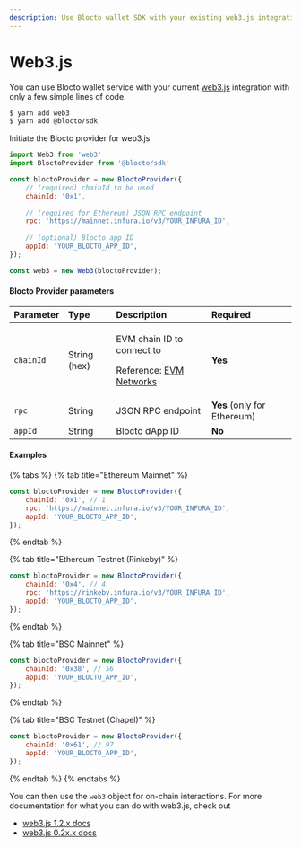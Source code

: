 ```yaml
---
description: Use Blocto wallet SDK with your existing web3.js integration
---
```


# Web3.js

You can use Blocto wallet service with your current [web3.js](https://web3js.readthedocs.io/en/v1.3.4/) integration with only a few simple lines of code. 

```bash
$ yarn add web3
$ yarn add @blocto/sdk
```

Initiate the Blocto provider for web3.js

```javascript
import Web3 from 'web3'
import BloctoProvider from '@blocto/sdk'

const bloctoProvider = new BloctoProvider({
    // (required) chainId to be used
    chainId: '0x1', 
    
    // (required for Ethereum) JSON RPC endpoint
    rpc: 'https://mainnet.infura.io/v3/YOUR_INFURA_ID',
    
    // (optional) Blocto app ID
    appId: 'YOUR_BLOCTO_APP_ID',
});

const web3 = new Web3(bloctoProvider);
```

#### Blocto Provider parameters

<table>
  <thead>
    <tr>
      <th style="text-align:left">Parameter</th>
      <th style="text-align:left">Type</th>
      <th style="text-align:left">Description</th>
      <th style="text-align:left">Required</th>
    </tr>
  </thead>
  <tbody>
    <tr>
      <td style="text-align:left"><code>chainId</code>
      </td>
      <td style="text-align:left">String (hex)</td>
      <td style="text-align:left">
        <p>EVM chain ID to connect to</p>
        <p>Reference: <a href="https://chainid.network/">EVM Networks</a>
        </p>
      </td>
      <td style="text-align:left"><b>Yes</b>
      </td>
    </tr>
    <tr>
      <td style="text-align:left"><code>rpc</code>
      </td>
      <td style="text-align:left">String</td>
      <td style="text-align:left">JSON RPC endpoint</td>
      <td style="text-align:left"><b>Yes</b> (only for Ethereum)</td>
    </tr>
    <tr>
      <td style="text-align:left"><code>appId</code>
      </td>
      <td style="text-align:left">String</td>
      <td style="text-align:left">Blocto dApp ID</td>
      <td style="text-align:left"><b>No</b>
      </td>
    </tr>
  </tbody>
</table>

#### Examples

{% tabs %}
{% tab title="Ethereum Mainnet" %}
```javascript
const bloctoProvider = new BloctoProvider({
    chainId: '0x1', // 1
    rpc: 'https://mainnet.infura.io/v3/YOUR_INFURA_ID',
    appId: 'YOUR_BLOCTO_APP_ID',
});
```
{% endtab %}

{% tab title="Ethereum Testnet \(Rinkeby\)" %}
```javascript
const bloctoProvider = new BloctoProvider({
    chainId: '0x4', // 4
    rpc: 'https://rinkeby.infura.io/v3/YOUR_INFURA_ID',
    appId: 'YOUR_BLOCTO_APP_ID',
});
```
{% endtab %}

{% tab title="BSC Mainnet" %}
```javascript
const bloctoProvider = new BloctoProvider({
    chainId: '0x38', // 56
    appId: 'YOUR_BLOCTO_APP_ID',
});
```
{% endtab %}

{% tab title="BSC Testnet \(Chapel\)" %}
```javascript
const bloctoProvider = new BloctoProvider({
    chainId: '0x61', // 97
    appId: 'YOUR_BLOCTO_APP_ID',
});
```
{% endtab %}
{% endtabs %}

You can then use the `web3` object for on-chain interactions.  For more documentation for what you can do with web3.js, check out 

* [web3.js 1.2.x docs](https://web3js.readthedocs.io/en/v1.2.11/index.html)
* [web3.js 0.2x.x docs](https://github.com/ethereum/web3.js/blob/0.20.7/DOCUMENTATION.md)

